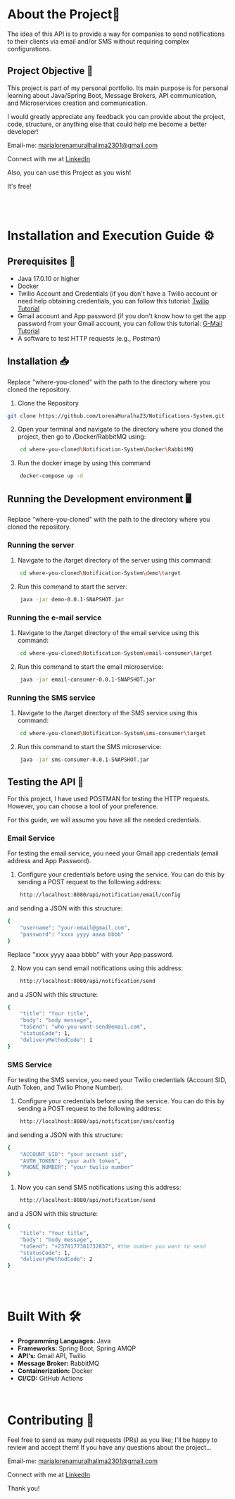 # About the Project👾

The idea of this API is to provide a way for companies to send notifications to their clients via email and/or SMS without requiring complex configurations.

## Project Objective 🎯

This project is part of my personal portfolio. Its main purpose is for personal learning about Java/Spring Boot, Message Brokers, API communication, and Microservices creation and communication.

I would greatly appreciate any feedback you can provide about the project, code, structure, or anything else that could help me become a better developer!

Email-me: marialorenamuralhalima2301@gmail.com

Connect with me at <a href="www.linkedin.com/in/dev-maria-lorena">LinkedIn</a>

Also, you can use this Project as you wish!

It's free!

<br>
<br>
    
# Installation and Execution Guide ⚙

## Prerequisites 📜

- Java 17.0.10 or higher
- Docker
- Twilio Account and Credentials (if you don't have a Twilio account or need help obtaining credentials, you can follow this tutorial: <a href="https://youtu.be/gmONYJBAp44">Twilio Tutorial</a>
- Gmail account and App password (if you don't know how to get the app password from your Gmail account, you can follow this tutorial: <a href="https://youtu.be/2D8jpws-4hA">G-Mail Tutorial</a>
- A software to test HTTP requests (e.g., Postman)

## Installation 📥

Replace "where-you-cloned" with the path to the directory where you cloned the repository.

1. Clone the Repository

```bash
git clone https://github.com/LorenaMuralha23/Notifications-System.git
```

2. Open your terminal and navigate to the directory where you cloned the project, then go to /Docker/RabbitMQ using:

```bash
    cd where-you-cloned\Notification-System\Docker\RabbitMQ
```

3. Run the docker image by using this command

```bash
    docker-compose up -d
```

## Running the Development environment 🖥️

Replace "where-you-cloned" with the path to the directory where you cloned the repository.

### Running the server

1. Navigate to the /target directory of the server using this command:

```bash
    cd where-you-cloned\Notification-System\demo\target
```

2. Run this command to start the server:

```bash
    java -jar demo-0.0.1-SNAPSHOT.jar
```

### Running the e-mail service

1. Navigate to the /target directory of the email service using this command:

```bash
    cd where-you-cloned\Notification-System\email-consumer\target
```

2. Run this command to start the email microservice:

```bash
    java -jar email-consumer-0.0.1-SNAPSHOT.jar
```

### Running the SMS service

1. Navigate to the /target directory of the SMS service using this command:

```bash
    cd where-you-cloned\Notification-System\sms-consumer\target
```

2. Run this command to start the SMS microservice:

```bash
    java -jar sms-consumer-0.0.1-SNAPSHOT.jar
```

## Testing the API 🧪

For this project, I have used POSTMAN for testing the HTTP requests. However, you can choose a tool of your preference.

For this guide, we will assume you have all the needed credentials.

### Email Service

For testing the email service, you need your Gmail app credentials (email address and App Password).

1. Configure your credentials before using the service. You can do this by sending a POST request to the following address:

```bash
    http://localhost:8080/api/notification/email/config
```

and sending a JSON with this structure:

```bash
{
    "username": "your-email@gmail.com",
    "password": "xxxx yyyy aaaa bbbb"
}
```

Replace "xxxx yyyy aaaa bbbb" with your App password.

2. Now you can send email notifications using this address:

```bash
    http://localhost:8080/api/notification/send
```

and a JSON with this structure:

```bash
{
    "title": "Your title",
    "body": "body message",
    "toSend": "who-you-want-send@email.com",
    "statusCode": 1,
    "deliveryMethodCode": 1
}
```

### SMS Service

For testing the SMS service, you need your Twilio credentials (Account SID, Auth Token, and Twilio Phone Number).

1. Configure your credentials before using the service. You can do this by sending a POST request to the following address:

```bash
    http://localhost:8080/api/notification/sms/config
```

and sending a JSON with this structure:

```bash
{
    "ACCOUNT_SID": "your account sid",
    "AUTH_TOKEN": "your auth token",
    "PHONE_NUMBER": "your twilio number"
}
```

1. Now you can send SMS notifications using this address:

```bash
    http://localhost:8080/api/notification/send
```

and a JSON with this structure:

```bash
{
    "title": "Your title",
    "body": "body message",
    "toSend": "+2378177381732837", #the number you want to send
    "statusCode": 1,
    "deliveryMethodCode": 2
}
```

<br>
<br>

# Built With 🛠️

- **Programming Languages:** Java
- **Frameworks:** Spring Boot, Spring AMQP
- **API's:** Gmail API, Twilio
- **Message Broker:** RabbitMQ
- **Containerization:** Docker
- **CI/CD:** GitHub Actions

<br>

# Contributing 🤝

Feel free to send as many pull requests (PRs) as you like; I'll be happy to review and accept them! If you have any questions about the project...

Email-me: marialorenamuralhalima2301@gmail.com

Connect with me at <a href="www.linkedin.com/in/dev-maria-lorena">LinkedIn</a>

Thank you!
